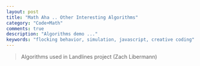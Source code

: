 ```yaml
---
layout: post
title: "Math Aha .. Other Interesting Algorithms"
category: "Code+Math"
comments: true
description: "Algorithms demo ..."
keywords: "flocking behavior, simulation, javascript, creative coding"
---
```


> Algorithms used in Landlines project (Zach Libermann)

